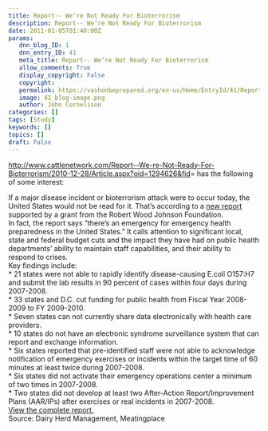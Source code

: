 ```yaml
---
title: Report-- We’re Not Ready For Bioterrorism
description: Report-- We’re Not Ready For Bioterrorism
date: 2011-01-05T01:48:00Z
params:
   dnn_blog_ID: 1
   dnn_entry_ID: 41
   meta_title: Report-- We’re Not Ready For Bioterrorism
   allow_comments: True
   display_copyright: False
   copyright: 
   permalink: https://vashonbeprepared.org/en-us/Home/EntryId/41/Report-We-rsquo-re-Not-Ready-For-Bioterrorism
   image: 41_blog-image.png
   author: John Cornelison
categories: []
tags: [Study]
keywords: []
topics: []
draft: False
---
```


<p><a href="http://www.cattlenetwork.com/Report--We-re-Not-Ready-For-Bioterrorism/2010-12-28/Article.aspx?oid=1294626&amp;fid">http://www.cattlenetwork.com/Report--We-re-Not-Ready-For-Bioterrorism/2010-12-28/Article.aspx?oid=1294626&amp;fid</a>= has the following of some interest:</p>
<p>If a major disease incident or bioterrorism attack were to occur today, the United States would not be read for it. That’s according to a <a href="http://healthyamericans.org/assets/files/TFAH2010ReadyorNot%20FINAL.pdf">new report</a> supported by a grant from the Robert Wood Johnson Foundation. <br />
In fact, the report says “there’s an emergency for emergency health preparedness in the United States.” It calls attention to significant local, state and federal budget cuts and the impact they have had on public health departments’ ability to maintain staff capabilities, and their ability to respond to crises. <br />
Key findings include: <br />
* 21 states were not able to rapidly identify disease-causing E.coli O157:H7 and submit the lab results in 90 percent of cases within four days during 2007-2008. <br />
* 33 states and D.C. cut funding for public health from Fiscal Year 2008-2009 to FY 2009-2010. <br />
* Seven states can not currently share data electronically with health care providers. <br />
* 10 states do not have an electronic syndrome surveillance system that can report and exchange information. <br />
* Six states reported that pre-identified staff were not able to acknowledge notification of emergency exercises or incidents within the target time of 60 minutes at least twice during 2007-2008. <br />
* Six states did not activate their emergency operations center a minimum of two times in 2007-2008. <br />
* Two states did not develop at least two After-Action Report/Improvement Plans (AAR/IPs) after exercises or real incidents in 2007-2008. <br />
<a href="http://healthyamericans.org/assets/files/TFAH2010ReadyorNot%20FINAL.pdf">View the complete report.</a> <br />
Source: Dairy Herd Management, Meatingplace</p>
